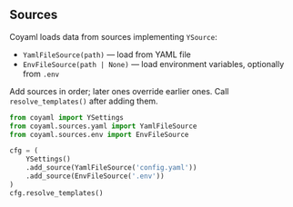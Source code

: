 ## Sources

Coyaml loads data from sources implementing `YSource`:

- `YamlFileSource(path)` — load from YAML file
- `EnvFileSource(path | None)` — load environment variables, optionally from `.env`

Add sources in order; later ones override earlier ones. Call `resolve_templates()` after adding them.

```python
from coyaml import YSettings
from coyaml.sources.yaml import YamlFileSource
from coyaml.sources.env import EnvFileSource

cfg = (
    YSettings()
    .add_source(YamlFileSource('config.yaml'))
    .add_source(EnvFileSource('.env'))
)
cfg.resolve_templates()
```


